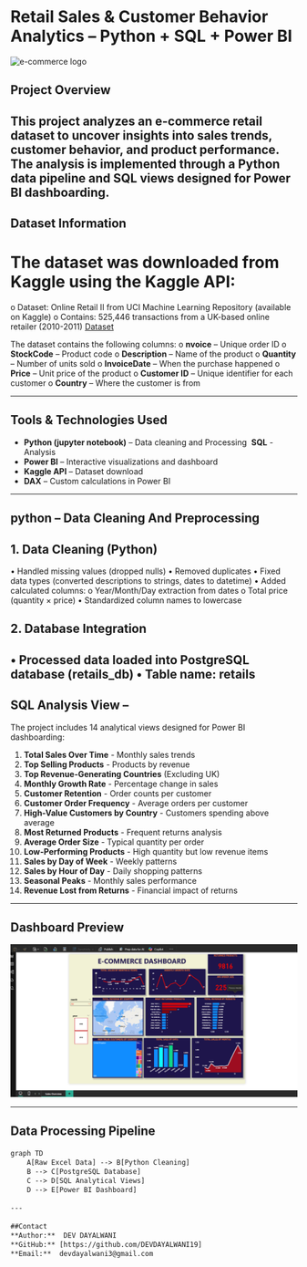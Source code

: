 # Retail Sales & Customer Behavior Analytics – Python + SQL + Power BI

![e-commerce logo]( https://github.com/DEVDAYALWANI19/Portfolio-Projects/blob/114303c376c4d291ec87e5917acf488449eb456f/e-%20commerce%20project/isometric-laptop-with-shopping-cart-keypad_1262-16544.avif)

## Project Overview
This project analyzes an e-commerce retail dataset to uncover insights into sales trends, customer behavior, and product performance. The analysis is implemented through a Python data pipeline and SQL views designed for Power BI dashboarding.
---

## Dataset Information
# The dataset was downloaded from Kaggle using the Kaggle API:

o	Dataset: Online Retail II from UCI Machine Learning Repository (available on Kaggle)
o	Contains: 525,446 transactions from a UK-based online retailer (2010-2011)
 [Dataset]( https://www.kaggle.com/datasets/shravankanamadi/online-retail-e-commerce-data)

The dataset contains the following columns:
o	**nvoice** – Unique order ID
o	**StockCode** – Product code
o	**Description** – Name of the product
o	**Quantity** – Number of units sold
o	**InvoiceDate** – When the purchase happened
o	**Price** – Unit price of the product
o	**Customer ID** – Unique identifier for each customer
o	**Country** – Where the customer is from

---

## Tools & Technologies Used
- **Python (jupyter notebook)** – Data cleaning and Processing
­	**SQL** - Analysis
- **Power BI** – Interactive visualizations and dashboard  
- **Kaggle API** – Dataset download  
- **DAX** – Custom calculations in Power BI  

---

## python – Data Cleaning And Preprocessing


## 1. Data Cleaning (Python)
•	Handled missing values (dropped nulls)
•	Removed duplicates
•	Fixed data types (converted descriptions to strings, dates to datetime)
•	Added calculated columns:
o	Year/Month/Day extraction from dates
o	Total price (quantity × price)
•	Standardized column names to lowercase
## 2. Database Integration
•	Processed data loaded into PostgreSQL database (retails_db)
•	Table name: retails
---
## SQL Analysis View – 
The project includes 14 analytical views designed for Power BI dashboarding:
1.	**Total Sales Over Time** - Monthly sales trends
2.	**Top Selling Products** - Products by revenue
3.	**Top Revenue-Generating Countries** (Excluding UK)
4.	**Monthly Growth Rate** - Percentage change in sales
5.	**Customer Retention** - Order counts per customer
6.	**Customer Order Frequency** - Average orders per customer
7.	**High-Value Customers by Country** - Customers spending above average
8.	**Most Returned Products** - Frequent returns analysis
9.	**Average Order Size** - Typical quantity per order
10.	**Low-Performing Products** - High quantity but low revenue items
11.	**Sales by Day of Week** - Weekly patterns
12.	**Sales by Hour of Day** - Daily shopping patterns
13.	**Seasonal Peaks** - Monthly sales performance
14.	**Revenue Lost from Returns** - Financial impact of returns


---
## Dashboard Preview

![e-commerce Dashboard Screenshot]( https://github.com/DEVDAYALWANI19/Portfolio-Projects/blob/114303c376c4d291ec87e5917acf488449eb456f/e-%20commerce%20project/Screenshot%202025-08-14%20120509.png)

---

## Data Processing Pipeline

```mermaid
graph TD
    A[Raw Excel Data] --> B[Python Cleaning]
    B --> C[PostgreSQL Database]
    C --> D[SQL Analytical Views]
    D --> E[Power BI Dashboard]

---

##Contact
**Author:**  DEV DAYALWANI 
**GitHub:** [https://github.com/DEVDAYALWANI19]  
**Email:**  devdayalwani3@gmail.com

